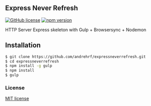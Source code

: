## Express Never Refresh

[![GitHub license](https://img.shields.io/badge/license-MIT-blue.svg)](https://raw.githubusercontent.com/andrehrf/expressneverrefresh/master/LICENSE)
[![npm version](https://badge.fury.io/js/express-never-refresh.svg)](https://badge.fury.io/js/express-never-refresh)

HTTP Server Express skeleton with Gulp + Browsersync + Nodemon

## Installation

```bash
$ git clone https://github.com/andrehrf/expressneverrefresh.git
$ cd expressneverrefresh
$ npm install -g gulp
$ npm install
$ gulp
```

### License

[MIT license](http://opensource.org/licenses/MIT)